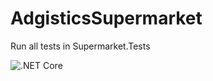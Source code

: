 # AdgisticsSupermarket

Run all tests in Supermarket.Tests

![.NET Core](https://github.com/typesafedev/AdgisticsSupermarket/workflows/.NET%20Core/badge.svg?branch=master)
